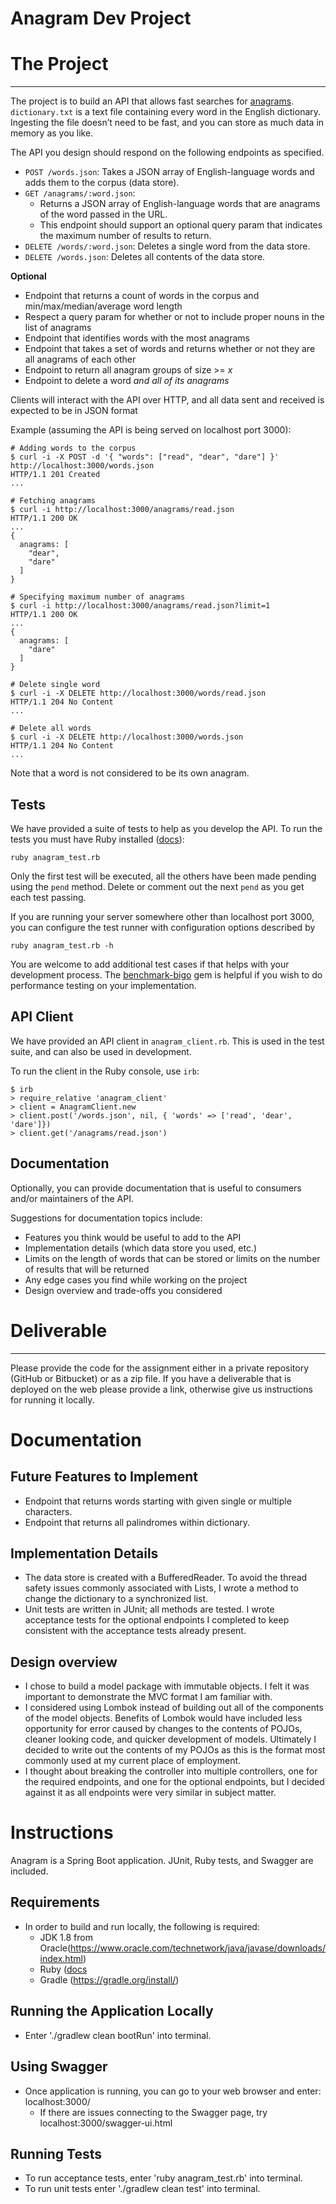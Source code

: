 Anagram Dev Project
=========

# The Project

---

The project is to build an API that allows fast searches for [anagrams](https://en.wikipedia.org/wiki/Anagram). `dictionary.txt` is a text file containing every word in the English dictionary. Ingesting the file doesn’t need to be fast, and you can store as much data in memory as you like.

The API you design should respond on the following endpoints as specified.

- `POST /words.json`: Takes a JSON array of English-language words and adds them to the corpus (data store).
- `GET /anagrams/:word.json`:
  - Returns a JSON array of English-language words that are anagrams of the word passed in the URL.
  - This endpoint should support an optional query param that indicates the maximum number of results to return.
- `DELETE /words/:word.json`: Deletes a single word from the data store.
- `DELETE /words.json`: Deletes all contents of the data store.


**Optional**
- Endpoint that returns a count of words in the corpus and min/max/median/average word length
- Respect a query param for whether or not to include proper nouns in the list of anagrams
- Endpoint that identifies words with the most anagrams
- Endpoint that takes a set of words and returns whether or not they are all anagrams of each other
- Endpoint to return all anagram groups of size >= *x*
- Endpoint to delete a word *and all of its anagrams*

Clients will interact with the API over HTTP, and all data sent and received is expected to be in JSON format

Example (assuming the API is being served on localhost port 3000):

```{bash}
# Adding words to the corpus
$ curl -i -X POST -d '{ "words": ["read", "dear", "dare"] }' http://localhost:3000/words.json
HTTP/1.1 201 Created
...

# Fetching anagrams
$ curl -i http://localhost:3000/anagrams/read.json
HTTP/1.1 200 OK
...
{
  anagrams: [
    "dear",
    "dare"
  ]
}

# Specifying maximum number of anagrams
$ curl -i http://localhost:3000/anagrams/read.json?limit=1
HTTP/1.1 200 OK
...
{
  anagrams: [
    "dare"
  ]
}

# Delete single word
$ curl -i -X DELETE http://localhost:3000/words/read.json
HTTP/1.1 204 No Content
...

# Delete all words
$ curl -i -X DELETE http://localhost:3000/words.json
HTTP/1.1 204 No Content
...
```

Note that a word is not considered to be its own anagram.


## Tests

We have provided a suite of tests to help as you develop the API. To run the tests you must have Ruby installed ([docs](https://www.ruby-lang.org/en/documentation/installation/)):

```{bash}
ruby anagram_test.rb
```

Only the first test will be executed, all the others have been made pending using the `pend` method. Delete or comment out the next `pend` as you get each test passing.

If you are running your server somewhere other than localhost port 3000, you can configure the test runner with configuration options described by

```{bash}
ruby anagram_test.rb -h
```

You are welcome to add additional test cases if that helps with your development process. The [benchmark-bigo](https://github.com/davy/benchmark-bigo) gem is helpful if you wish to do performance testing on your implementation.

## API Client

We have provided an API client in `anagram_client.rb`. This is used in the test suite, and can also be used in development.

To run the client in the Ruby console, use `irb`:

```{ruby}
$ irb
> require_relative 'anagram_client'
> client = AnagramClient.new
> client.post('/words.json', nil, { 'words' => ['read', 'dear', 'dare']})
> client.get('/anagrams/read.json')
```

## Documentation

Optionally, you can provide documentation that is useful to consumers and/or maintainers of the API.

Suggestions for documentation topics include:

- Features you think would be useful to add to the API
- Implementation details (which data store you used, etc.)
- Limits on the length of words that can be stored or limits on the number of results that will be returned
- Any edge cases you find while working on the project
- Design overview and trade-offs you considered


# Deliverable
---

Please provide the code for the assignment either in a private repository (GitHub or Bitbucket) or as a zip file. If you have a deliverable that is deployed on the web please provide a link, otherwise give us instructions for running it locally.

Documentation
=========

## Future Features to Implement
- Endpoint that returns words starting with given single or multiple characters.
- Endpoint that returns all palindromes within dictionary.

## Implementation Details
- The data store is created with a BufferedReader. To avoid the thread safety issues commonly associated with Lists, I wrote a method to change the dictionary to a synchronized list.  
- Unit tests are written in JUnit; all methods are tested. I wrote acceptance tests for the optional endpoints I completed to keep consistent with the acceptance tests already present. 

## Design overview
- I chose to build a model package with immutable objects. I felt it was important to demonstrate the MVC format I am familiar with. 
- I considered using Lombok instead of building out all of the components of the model objects. Benefits of Lombok would have included less opportunity for error caused by changes to the contents of POJOs, cleaner looking code, and quicker development of models. Ultimately I decided to write out the contents of my POJOs as this is the format most commonly used at my current place of employment.
- I thought about breaking the controller into multiple controllers, one for the required endpoints, and one for the optional endpoints, but I decided against it as all endpoints were very similar in subject matter.  

Instructions
=========
Anagram is a Spring Boot application. JUnit, Ruby tests, and Swagger are included. 

## Requirements
- In order to build and run locally, the following is required:
    - JDK 1.8 from Oracle(https://www.oracle.com/technetwork/java/javase/downloads/index.html)
    - Ruby ([docs](https://www.ruby-lang.org/en/documentation/installation/)
    - Gradle (https://gradle.org/install/)
    
## Running the Application Locally
- Enter './gradlew clean bootRun' into terminal. 

## Using Swagger
- Once application is running, you can go to your web browser and enter: localhost:3000/
    - If there are issues connecting to the Swagger page, try localhost:3000/swagger-ui.html
    
## Running Tests
- To run acceptance tests, enter 'ruby anagram_test.rb' into terminal.
- To run unit tests enter './gradlew clean test' into terminal.

        
